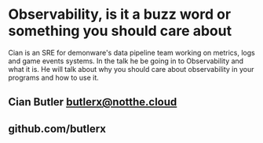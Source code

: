 # Observability, is it a buzz word or something you should care about

Cian is an SRE for demonware's data pipeline team working on metrics, logs and
game events systems. In the talk he be going in to Observability and what it is.
He will talk about why you should care about observability in your programs and
how to use it.


## Cian Butler <butlerx@notthe.cloud>
## github.com/butlerx
